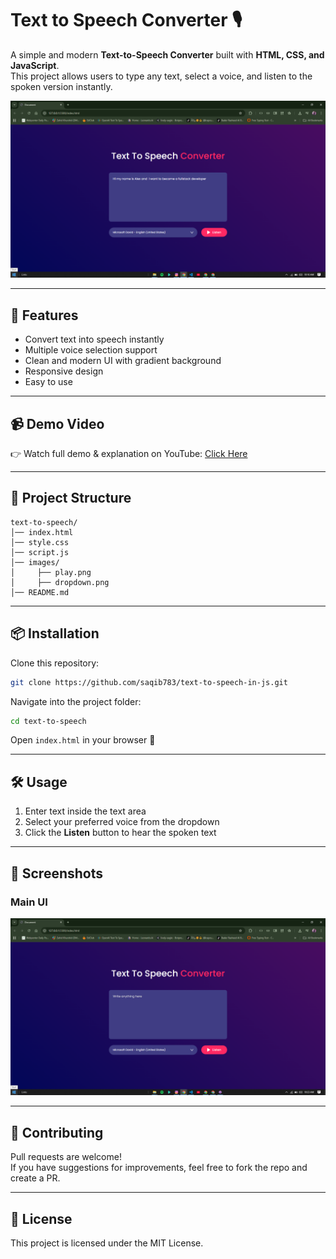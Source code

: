 # Text to Speech Converter 🎙️  

A simple and modern **Text-to-Speech Converter** built with **HTML, CSS, and JavaScript**.  
This project allows users to type any text, select a voice, and listen to the spoken version instantly.  

![Preview](images/Screenshot%20(615).png)  

---

## 🚀 Features
- Convert text into speech instantly  
- Multiple voice selection support  
- Clean and modern UI with gradient background  
- Responsive design  
- Easy to use  

---

## 📹 Demo Video
👉 Watch full demo & explanation on YouTube: [Click Here](https://www.youtube.com/watch?v=3oDNqHZ7UKY)  

---

## 📂 Project Structure
```
text-to-speech/
│── index.html
│── style.css
│── script.js
│── images/
│     ├── play.png
│     ├── dropdown.png
│── README.md
```

---

## 📦 Installation
Clone this repository:
```bash
git clone https://github.com/saqib783/text-to-speech-in-js.git
```

Navigate into the project folder:
```bash
cd text-to-speech
```

Open `index.html` in your browser 🚀  

---

## 🛠️ Usage
1. Enter text inside the text area  
2. Select your preferred voice from the dropdown  
3. Click the **Listen** button to hear the spoken text  

---

## 🎨 Screenshots  
### Main UI  
![Main UI](images/Screenshot%20(616).png)  

---

## 🤝 Contributing
Pull requests are welcome!  
If you have suggestions for improvements, feel free to fork the repo and create a PR.  

---

## 📜 License
This project is licensed under the MIT License.  

